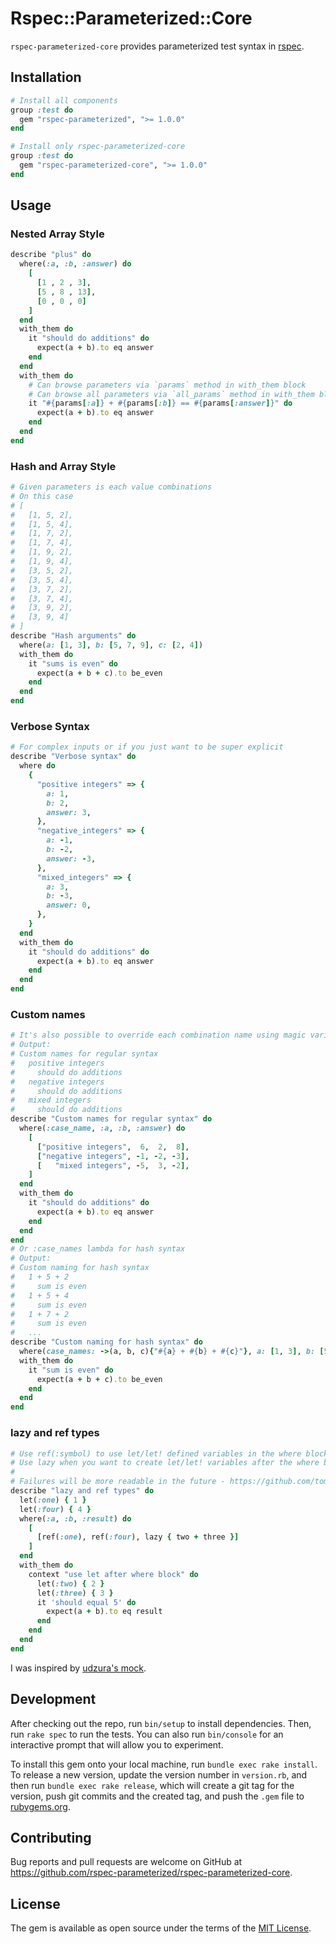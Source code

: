 # Rspec::Parameterized::Core
`rspec-parameterized-core` provides parameterized test syntax in [rspec](https://rspec.info/).

## Installation
```ruby
# Install all components
group :test do
  gem "rspec-parameterized", ">= 1.0.0"
end

# Install only rspec-parameterized-core
group :test do
  gem "rspec-parameterized-core", ">= 1.0.0"
end
```

## Usage
### Nested Array Style
```ruby
describe "plus" do
  where(:a, :b, :answer) do
    [
      [1 , 2 , 3],
      [5 , 8 , 13],
      [0 , 0 , 0]
    ]
  end
  with_them do
    it "should do additions" do
      expect(a + b).to eq answer
    end
  end
  with_them do
    # Can browse parameters via `params` method in with_them block
    # Can browse all parameters via `all_params` method in with_them block
    it "#{params[:a]} + #{params[:b]} == #{params[:answer]}" do
      expect(a + b).to eq answer
    end
  end
end
```

### Hash and Array Style
```ruby
# Given parameters is each value combinations
# On this case
# [
#   [1, 5, 2],
#   [1, 5, 4],
#   [1, 7, 2],
#   [1, 7, 4],
#   [1, 9, 2],
#   [1, 9, 4],
#   [3, 5, 2],
#   [3, 5, 4],
#   [3, 7, 2],
#   [3, 7, 4],
#   [3, 9, 2],
#   [3, 9, 4]
# ]
describe "Hash arguments" do
  where(a: [1, 3], b: [5, 7, 9], c: [2, 4])
  with_them do
    it "sums is even" do
      expect(a + b + c).to be_even
    end
  end
end
```

### Verbose Syntax
```ruby
# For complex inputs or if you just want to be super explicit
describe "Verbose syntax" do
  where do
    {
      "positive integers" => {
        a: 1,
        b: 2,
        answer: 3,
      },
      "negative_integers" => {
        a: -1,
        b: -2,
        answer: -3,
      },
      "mixed_integers" => {
        a: 3,
        b: -3,
        answer: 0,
      },
    }
  end
  with_them do
    it "should do additions" do
      expect(a + b).to eq answer
    end
  end
end
```

### Custom names
```ruby
# It's also possible to override each combination name using magic variable :case_name
# Output:
# Custom names for regular syntax
#   positive integers
#     should do additions
#   negative integers
#     should do additions
#   mixed integers
#     should do additions
describe "Custom names for regular syntax" do
  where(:case_name, :a, :b, :answer) do
    [
      ["positive integers",  6,  2,  8],
      ["negative integers", -1, -2, -3],
      [   "mixed integers", -5,  3, -2],
    ]
  end
  with_them do
    it "should do additions" do
      expect(a + b).to eq answer
    end
  end
end
# Or :case_names lambda for hash syntax
# Output:
# Custom naming for hash syntax
#   1 + 5 + 2
#     sum is even
#   1 + 5 + 4
#     sum is even
#   1 + 7 + 2
#     sum is even
#   ...
describe "Custom naming for hash syntax" do
  where(case_names: ->(a, b, c){"#{a} + #{b} + #{c}"}, a: [1, 3], b: [5, 7, 9], c: [2, 4])
  with_them do
    it "sum is even" do
      expect(a + b + c).to be_even
    end
  end
end
```

### lazy and ref types
```ruby
# Use ref(:symbol) to use let/let! defined variables in the where block
# Use lazy when you want to create let/let! variables after the where block
#
# Failures will be more readable in the future - https://github.com/tomykaira/rspec-parameterized/pull/65
describe "lazy and ref types" do
  let(:one) { 1 }
  let(:four) { 4 }
  where(:a, :b, :result) do
    [
      [ref(:one), ref(:four), lazy { two + three }]
    ]
  end
  with_them do
    context "use let after where block" do
      let(:two) { 2 }
      let(:three) { 3 }
      it 'should equal 5' do
        expect(a + b).to eq result
      end
    end
  end
end
```

I was inspired by [udzura's mock](https://gist.github.com/1881139).

## Development

After checking out the repo, run `bin/setup` to install dependencies. Then, run `rake spec` to run the tests. You can also run `bin/console` for an interactive prompt that will allow you to experiment.

To install this gem onto your local machine, run `bundle exec rake install`. To release a new version, update the version number in `version.rb`, and then run `bundle exec rake release`, which will create a git tag for the version, push git commits and the created tag, and push the `.gem` file to [rubygems.org](https://rubygems.org).

## Contributing

Bug reports and pull requests are welcome on GitHub at https://github.com/rspec-parameterized/rspec-parameterized-core.

## License

The gem is available as open source under the terms of the [MIT License](https://opensource.org/licenses/MIT).
